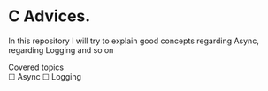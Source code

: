 # C Advices.
In this repository I will try to explain good concepts regarding Async, regarding Logging and so on

Covered topics  
&#9744; Async
&#9744; Logging


